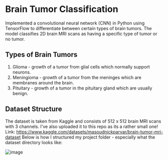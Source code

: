 # Brain Tumor Classification
Implemented a convolutional neural network (CNN) in Python using TensorFlow to differentiate between certain types of brain tumors. The model classifies 2D brain MRI scans as having a specific type of tumor or no tumor.

## Types of Brain Tumors
1. Glioma - growth of a tumor from glial cells which normally support neurons.
2. Meningioma - growth of a tumor from the meninges which are membranes around the brain.
3. Pituitary - growth of a tumor in the pituitary gland which are usually benign.

## Dataset Structure
The dataset is taken from Kaggle and consists of 512 x 512 brain MRI scans with 3 channels. I've also uploaded it to this repo as its a rather small one!
Link: https://www.kaggle.com/datasets/masoudnickparvar/brain-tumor-mri-dataset
Below is how I structured my project folder - especially what the dataset directory looks like:

![image](https://user-images.githubusercontent.com/33336845/235602598-d3f21c0c-e360-4809-8353-0c305ab1a688.png)
